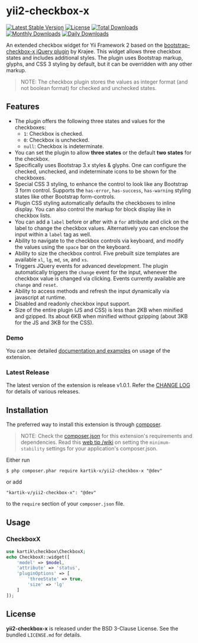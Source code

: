 yii2-checkbox-x
=================

[![Latest Stable Version](https://poser.pugx.org/kartik-v/yii2-checkbox-x/v/stable)](https://packagist.org/packages/kartik-v/yii2-checkbox-x)
[![License](https://poser.pugx.org/kartik-v/yii2-checkbox-x/license)](https://packagist.org/packages/kartik-v/yii2-checkbox-x)
[![Total Downloads](https://poser.pugx.org/kartik-v/yii2-checkbox-x/downloads)](https://packagist.org/packages/kartik-v/yii2-checkbox-x)
[![Monthly Downloads](https://poser.pugx.org/kartik-v/yii2-checkbox-x/d/monthly)](https://packagist.org/packages/kartik-v/yii2-checkbox-x)
[![Daily Downloads](https://poser.pugx.org/kartik-v/yii2-checkbox-x/d/daily)](https://packagist.org/packages/kartik-v/yii2-checkbox-x)

An extended checkbox widget for Yii Framework 2 based on the [bootstrap-checkbox-x jQuery plugin](http://plugins.krajee.com/checkbox-x) by Krajee. This widget 
allows three checkbox states and includes additional styles. The plugin uses Bootstrap markup, glyphs, and CSS 3 styling by default, but it can be overridden 
with any other markup.

> NOTE: The checkbox plugin stores the values as integer format (and not boolean format) for checked and unchecked states.

## Features  

- The plugin offers the following three states and values for the checkboxes:
   - `1`: Checkbox is checked.
   - `0`: Checkbox is unchecked.
   - `null`: Checkbox is indeterminate.
- You can set the plugin to allow **three states** or the default **two states** for the checkbox.
- Specifically uses Bootstrap 3.x styles & glyphs. One can configure the checked, unchecked, and indeterminate icons to be shown for the checkboxes.
- Special CSS 3 styling, to enhance the control to look like any Bootstrap 3 form control. Supports the `has-error`, `has-success`, `has-warning`
   styling states like other Bootstrap form-controls.
- Plugin CSS styling automatically defaults the checkboxes to inline display. You can also control the markup for block display like in checkbox lists.
- You can add a `label` before or after with a `for` attribute and click on the label to change the checkbox values. Alternatively you can enclose the 
   input within a `label` tag as well.
- Ability to navigate to the checkbox controls via keyboard, and modify the values using the `space` bar on the keyboard.
- Ability to size the checkbox control. Five prebuilt size templates are available `xl`, `lg`, `md`, `sm`, and `xs`.
- Triggers JQuery events for advanced development. The plugin automatically triggers the `change` event for the input, whenever the checkbox value is changed via clicking. Events currently available are `change` and  `reset`.
- Ability to access methods and refresh the input dynamically via javascript at runtime.
- Disabled and readonly checkbox input support.
- Size of the entire plugin (JS and CSS) is less than 2KB when minified and gzipped. Its about 6KB when minified without gzipping (about 3KB for the JS and 3KB for the CSS).

### Demo
You can see detailed [documentation and examples](http://demos.krajee.com/checkbox-x) on usage of the extension.

### Latest Release
The latest version of the extension is release v1.0.1. Refer the [CHANGE LOG](https://github.com/kartik-v/yii2-checkbox-x/blob/master/CHANGE.md) for details of various releases.

## Installation

The preferred way to install this extension is through [composer](http://getcomposer.org/download/).

> NOTE: Check the [composer.json](https://github.com/kartik-v/yii2-checkbox-x/blob/master/composer.json) for this extension's requirements and dependencies. Read this [web tip /wiki](http://webtips.krajee.com/setting-composer-minimum-stability-application/) on setting the `minimum-stability` settings for your application's composer.json.

Either run

```
$ php composer.phar require kartik-v/yii2-checkbox-x "@dev"
```

or add

```
"kartik-v/yii2-checkbox-x": "@dev"
```

to the ```require``` section of your `composer.json` file.

## Usage

### CheckboxX

```php
use kartik\checkbox\CheckboxX;
echo CheckboxX::widget([
    'model' => $model,
    'attribute' => 'status',
    'pluginOptions' => [
        'threeState' => true,
        'size' => 'lg'
    ]
]); 
```

## License

**yii2-checkbox-x** is released under the BSD 3-Clause License. See the bundled `LICENSE.md` for details.